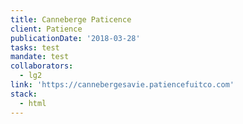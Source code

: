 ```yaml
---
title: Canneberge Paticence
client: Patience
publicationDate: '2018-03-28'
tasks: test
mandate: test
collaborators:
  - lg2
link: 'https://cannebergesavie.patiencefuitco.com'
stack:
  - html
---
```


